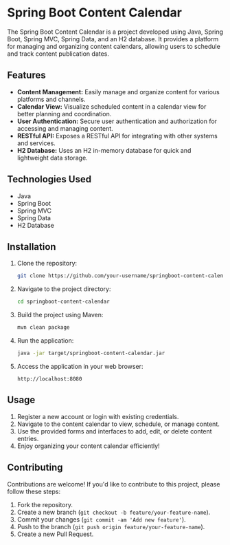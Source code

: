 # Spring Boot Content Calendar

The Spring Boot Content Calendar is a project developed using Java, Spring Boot, Spring MVC, Spring Data, and an H2 database. It provides a platform for managing and organizing content calendars, allowing users to schedule and track content publication dates.

## Features

- **Content Management:** Easily manage and organize content for various platforms and channels.
- **Calendar View:** Visualize scheduled content in a calendar view for better planning and coordination.
- **User Authentication:** Secure user authentication and authorization for accessing and managing content.
- **RESTful API:** Exposes a RESTful API for integrating with other systems and services.
- **H2 Database:** Uses an H2 in-memory database for quick and lightweight data storage.

## Technologies Used

- Java
- Spring Boot
- Spring MVC
- Spring Data
- H2 Database

## Installation

1. Clone the repository:

    ```bash
    git clone https://github.com/your-username/springboot-content-calendar.git
    ```

2. Navigate to the project directory:

    ```bash
    cd springboot-content-calendar
    ```

3. Build the project using Maven:

    ```bash
    mvn clean package
    ```

4. Run the application:

    ```bash
    java -jar target/springboot-content-calendar.jar
    ```

5. Access the application in your web browser:

    ```url
    http://localhost:8080
    ```

## Usage

1. Register a new account or login with existing credentials.
2. Navigate to the content calendar to view, schedule, or manage content.
3. Use the provided forms and interfaces to add, edit, or delete content entries.
4. Enjoy organizing your content calendar efficiently!

## Contributing

Contributions are welcome! If you'd like to contribute to this project, please follow these steps:

1. Fork the repository.
2. Create a new branch (`git checkout -b feature/your-feature-name`).
3. Commit your changes (`git commit -am 'Add new feature'`).
4. Push to the branch (`git push origin feature/your-feature-name`).
5. Create a new Pull Request.
